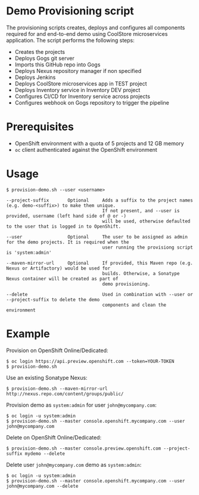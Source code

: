 Demo Provisioning script
======================
The provisioning scripts creates, deploys and configures all components required for
and end-to-end demo using CoolStore microservices application. The script performs the following
steps:
* Creates the projects
* Deploys Gogs git server
* Imports this GitHub repo into Gogs
* Deploys Nexus repository manager if non specified
* Deploys Jenkins
* Deploys CoolStore microservices app in TEST project
* Deploys Inventory service in Inventory DEV project
* Configures CI/CD for Inventory service across projects
* Configures webhook on Gogs repository to trigger the pipeline

Prerequisites
============
* OpenShift environment with a quota of 5 projects and 12 GB memory
* `oc` client authenticated against the OpenShift environment

Usage
============
```
$ provision-demo.sh --user <username>

--project-suffix       Optional     Adds a suffix to the project names (e.g. demo-<suffix>) to make them unique.
                                    If not present, and --user is provided, username (left hand side of @ or -)
                                    will be used, otherwise defaulted to the user that is logged in to OpenShift.

--user                 Optional     The user to be assigned as admin for the demo projects. It is required when the
                                    user running the provisiong script is 'system:admin'

--maven-mirror-url     Optional     If provided, this Maven repo (e.g. Nexus or Artifactory) would be used for
                                    builds. Otherwise, a Sonatype Nexus container will be created as part of
                                    demo provisioning.

--delete                            Used in combination with --user or --project-suffix to delete the demo
                                    components and clean the environment
```

Example
============
Provision on OpenShift Online/Dedicated:
```
$ oc login https://api.preview.openshift.com --token=YOUR-TOKEN
$ provision-demo.sh 
```

Use an existing Sonatype Nexus:
```
$ provision-demo.sh --maven-mirror-url http://nexus.repo.com/content/groups/public/
```

Provision demo as ```system:admin``` for user ```john@mycompany.com```:
```
$ oc login -u system:admin
$ provision-demo.sh --master console.openshift.mycompany.com --user john@mycompany.com
```

Delete on OpenShift Online/Dedicated:
```
$ provision-demo.sh --master console.preview.openshift.com --project-suffix mydemo --delete
```

Delete user ```john@mycompany.com``` demo as ```system:admin```:
```
$ oc login -u system:admin
$ provision-demo.sh --master console.openshift.mycompany.com --user john@mycompany.com --delete
```
